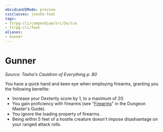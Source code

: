 ```yaml
---
obsidianUIMode: preview
cssclasses: json5e-feat
tags:
- ttrpg-cli/compendium/src/5e/tce
- ttrpg-cli/feat
aliases:
- Gunner
---
```

# Gunner
*Source: Tasha's Cauldron of Everything p. 80*  

You have a quick hand and keen eye when employing firearms, granting you the following benefits:

- Increase your Dexterity score by 1, to a maximum of 20.  
- You gain proficiency with firearms (see "[Firearms](Інструменти%20ДМ/CLI/rules/variant-rules/firearms-xdmg.md)" in the Dungeon Master's Guide).  
- You ignore the loading property of firearms.  
- Being within 5 feet of a hostile creature doesn't impose disadvantage on your ranged attack rolls.